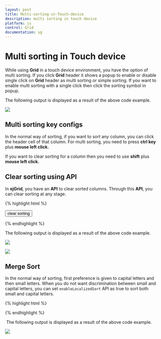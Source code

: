 ```yaml
---
layout: post
title: Multi-sorting-in-Touch-device
description: multi sorting in touch device
platform: js
control: Grid
documentation: ug
---
```


# Multi sorting in Touch device

While using **Grid** in a touch device environment, you have the option of multi sorting. If you click **Grid** header it shows a popup to enable or disable single click on **Grid** header as multi sorting or simple sorting. If you want to enable multi sorting with a single click then click the sorting symbol in popup.

The following output is displayed as a result of the above code example.

![]("/js/Grid/Multi-sorting-in-Touch-device_images/Multi-sorting-in-Touch-device_img1.png")

## Multi sorting key configs

In the normal way of sorting, if you want to sort any column, you can click the header cell of that column. For multi sorting, you need to press **ctrl key** plus **mouse left click.**

If you want to clear sorting for a column then you need to use **shift** plus **mouse left click.**

## Clear sorting using API

In **ejGrid**, you have an **API** to clear sorted columns. Through this **API**, you can clear sorting at any stage.

{% highlight html %}

<input type="button" id="clearsorting" name="sorting" value="clear sorting" />
<div id="Grid"></div>
<script type="text/javascript">
  $(function () {// Document is ready.
      $("#Grid").ejGrid({
          dataSource: window.gridData,
          allowSorting: true,
          allowMultiSorting: true,
          sortSettings: { sortedColumns: [{ field: "CustomerID", direction: ej.sortOrder.Ascending }, { field: "EmployeeID", direction: ej.sortOrder.Ascending }] },
          allowPaging: true
      });
      $("#clearsorting").ejButton({
          click: function (args) {
              $("#Grid").ejGrid("clearSorting");
          }
      });
  });
  
</script>


{% endhighlight %}



The following output is displayed as a result of the above code example.

![]("/js/Grid/Multi-sorting-in-Touch-device_images/Multi-sorting-in-Touch-device_img2.png")

![]("/js/Grid/Multi-sorting-in-Touch-device_images/Multi-sorting-in-Touch-device_img3.png")

## Merge Sort

In the normal way of sorting, first preference is given to capital letters and then small letters. When you do not want discrimination between small and capital letters, you can set `enableLocalizedSort` API as true to sort both small and capital letters.

{% highlight html %}

<!--Sorting with Merge Sort-->

<div id="Grid"></div>
<script type="text/javascript">
  $(function () {// Document is ready.
      ej.support.enableLocalizedSort = true
      $("#Grid").ejGrid({
          dataSource: window.gridData,
          allowSorting: true,
          sortSettings: { sortedColumns: [{ field: "CustomerID", direction: ej.sortOrder.Ascending }]},
          allowPaging: true,
          columns: [
                { field: "OrderID", headerText: "Order ID", isPrimaryKey: true, textAlign: ej.TextAlign.Right, width: 100 },
                { field: "CustomerID", headerText: "Customer ID", width: 130 },
                { field: "Freight", headerText: "Freight", textAlign: ej.TextAlign.Right, width: 100, format: "{0:C}" },
                { field: "ShipCountry", headerText: "ShipCountry", width: 100 }
          ]
      });
  });
</script>


<!--MultiSorting with Merge Sort-->

<div id="Grid"></div>
<script type="text/javascript">
  $(function () {// Document is ready.
      ej.support.enableLocalizedSort = true
      $("#Grid").ejGrid({
          dataSource: window.gridData,
          allowSorting: true,
          allowMultiSorting: true,
          sortSettings: { sortedColumns: [{ field: "CustomerID", direction: ej.sortOrder.Ascending }] },
          allowPaging: true,
          columns: [
                { field: "OrderID", headerText: "Order ID", isPrimaryKey: true, textAlign: ej.TextAlign.Right, width: 100 },
                { field: "CustomerID", headerText: "Customer ID", width: 130 },
                { field: "Freight", headerText: "Freight", textAlign: ej.TextAlign.Right, width: 100, format: "{0:C}" },
                { field: "ShipCountry", headerText: "ShipCountry", width: 100 }
          ]
      });
  });
  
</script>

{% endhighlight %}



 The following output is displayed as a result of the above code example.

![]("/js/Grid/Multi-sorting-in-Touch-device_images/Multi-sorting-in-Touch-device_img4.png")


